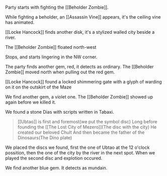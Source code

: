Party starts with fighting the [[Beholder Zombie]].

While fighting a beholder, an [[Assassin Vine]] appears, it's the ceiling vine has animated.

[[Locke Hancock]] finds another disk, it's a stylized walled city beside a river.

The [[Beholder Zombie]] floated north-west

Stops, and starts lingering in the NW corner.

The party finds another gem, red, it detects as ordinary. The [[Beholder Zombie]] moved north when pulling out the red gem.

[[Locke Hancock]] found a locked shimmering gate with a glyph of warding on it on the outskirt of the Maze

We find another gem, a violet one. The [[Beholder Zombie]] showed up again before we killed it.

We found a stone Dias with scripts written in Tabaxi.

> [[Ubtao]] is first and foremost(we put the symbol disc)
> Long before founding the [[The Lost City of Mezero]](The disc with the city)
> He created our beloved Chult
> And then became the father of the Dinosaurs(The Dino plate)

We placed the discs we found, first the one of Ubtao at the 12 o'clock possition, then the one of the city by the river in the next spot. When we played the second disc and explotion occured.

We find another blue gem. It detects as mundain.
